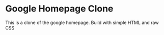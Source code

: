 # Google Homepage Clone

This is a clone of the google homepage. Build with simple HTML and raw CSS

<!-- [Google Homepage]() -->